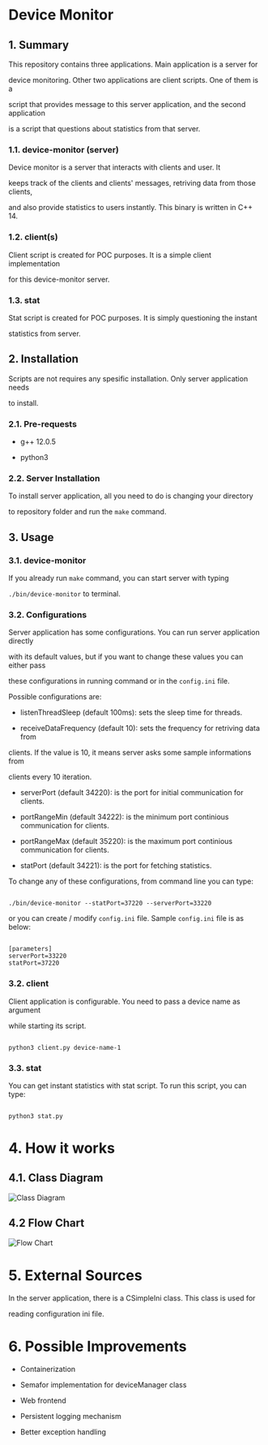 # Device Monitor

## 1. Summary

This repository contains three applications. Main application is a server for

device monitoring. Other two applications are client scripts. One of them is a

script that provides message to this server application, and the second application

is a script that questions about statistics from that server.

### 1.1. device-monitor (server)

Device monitor is a server that interacts with clients and user. It 

keeps track of the clients and clients' messages, retriving data from those clients,

and also provide statistics to users instantly. This binary is written in C++ 14.

### 1.2. client(s)

Client script is created for POC purposes. It is a simple client implementation

for this device-monitor server.

### 1.3. stat

Stat script is created for POC purposes. It is simply questioning the instant

statistics from server.

## 2. Installation

Scripts are not requires any spesific installation. Only server application needs

to install.

### 2.1. Pre-requests

- g++ 12.0.5

- python3

### 2.2. Server Installation

To install server application, all you need to do is changing your directory

to repository folder and run the `make` command.

## 3. Usage

### 3.1. device-monitor

If you already run `make` command, you can start server with typing 

`./bin/device-monitor` to terminal.

### 3.2. Configurations

Server application has some configurations. You can run server application directly

with its default values, but if you want to change these values you can either pass

these configurations in running command or in the `config.ini` file.

Possible configurations are:

* listenThreadSleep (default 100ms): sets the sleep time for threads.

* receiveDataFrequency (default 10): sets the frequency for retriving data from 

clients. If the value is 10, it means server asks some sample informations from

clients every 10 iteration.

* serverPort (default 34220): is the port for initial communication for clients.

* portRangeMin (default 34222): is the minimum port continious communication for clients.

* portRangeMax (default 35220): is the maximum port continious communication for clients.

* statPort (default 34221): is the port for fetching statistics.

To change any of these configurations, from command line you can type:

```

./bin/device-monitor --statPort=37220 --serverPort=33220

```

or you can create / modify `config.ini` file. Sample `config.ini` file is as below:

```

[parameters]
serverPort=33220
statPort=37220

```

### 3.2. client

Client application is configurable. You need to pass a device name as argument

while starting its script.

```

python3 client.py device-name-1

```

### 3.3. stat

You can get instant statistics with stat script. To run this script, you can type:

```

python3 stat.py

```

# 4. How it works

## 4.1. Class Diagram

![Class Diagram](images/class-diagram.png?raw=true "Class Diagram")

## 4.2 Flow Chart 

![Flow Chart](images/flow-chart.png?raw=true "Flow Chart")

# 5. External Sources

In the server application, there is a CSimpleIni class. This class is used for

reading configuration ini file.

# 6. Possible Improvements

- Containerization

- Semafor implementation for deviceManager class

- Web frontend

- Persistent logging mechanism

- Better exception handling